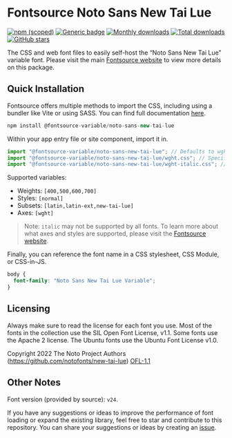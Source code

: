 # Fontsource Noto Sans New Tai Lue

[![npm (scoped)](https://img.shields.io/npm/v/@fontsource-variable/noto-sans-new-tai-lue?color=brightgreen)](https://www.npmjs.com/package/@fontsource-variable/noto-sans-new-tai-lue) [![Generic badge](https://img.shields.io/badge/fontsource-passing-brightgreen)](https://github.com/fontsource/fontsource) [![Monthly downloads](https://badgen.net/npm/dm/@fontsource-variable/noto-sans-new-tai-lue)](https://github.com/fontsource/fontsource) [![Total downloads](https://badgen.net/npm/dt/@fontsource-variable/noto-sans-new-tai-lue)](https://github.com/fontsource/fontsource) [![GitHub stars](https://img.shields.io/github/stars/fontsource/fontsource.svg?style=social&label=Star)](https://github.com/fontsource/fontsource/stargazers)

The CSS and web font files to easily self-host the “Noto Sans New Tai Lue” variable font. Please visit the main [Fontsource website](https://fontsource.org/fonts/noto-sans-new-tai-lue) to view more details on this package.

## Quick Installation

Fontsource offers multiple methods to import the CSS, including using a bundler like Vite or using SASS. You can find full documentation [here](https://fontsource.org/docs/getting-started/introduction).

```javascript
npm install @fontsource-variable/noto-sans-new-tai-lue
```

Within your app entry file or site component, import it in.

```javascript
import "@fontsource-variable/noto-sans-new-tai-lue"; // Defaults to wght axis
import "@fontsource-variable/noto-sans-new-tai-lue/wght.css"; // Specify axis
import "@fontsource-variable/noto-sans-new-tai-lue/wght-italic.css"; // Specify axis and style
```

Supported variables:
- Weights: `[400,500,600,700]`
- Styles: `[normal]`
- Subsets: `[latin,latin-ext,new-tai-lue]`
- Axes: `[wght]`

> Note: `italic` may not be supported by all fonts. To learn more about what axes and styles are supported, please visit the [Fontsource website](https://fontsource.org/fonts/noto-sans-new-tai-lue).

Finally, you can reference the font name in a CSS stylesheet, CSS Module, or CSS-in-JS.

```css
body {
  font-family: "Noto Sans New Tai Lue Variable";
}
```

## Licensing
Always make sure to read the license for each font you use. Most of the fonts in the collection use the SIL Open Font License, v1.1. Some fonts use the Apache 2 license. The Ubuntu fonts use the Ubuntu Font License v1.0.

Copyright 2022 The Noto Project Authors (https://github.com/notofonts/new-tai-lue)
[OFL-1.1](https://openfontlicense.org)

## Other Notes
Font version (provided by source): `v24`.

If you have any suggestions or ideas to improve the performance of font loading or expand the existing library, feel free to star and contribute to this repository. You can share your suggestions or ideas by creating an [issue](https://github.com/fontsource/fontsource/issues).